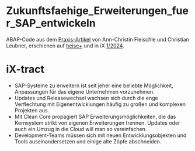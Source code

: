 # Zukunftsfaehige_Erweiterungen_fuer_SAP_entwickeln
ABAP-Code aus dem [Praxis-Artikel](https://www.heise.de/select/ix/2024/1/2322813051449125323) von Ann-Christin Fleischle und Christian Leubner, erschienen auf [heise+](LINK) und in iX [1/2024](https://www.heise.de/select/ix/2024/1).

# iX-tract
- SAP-Systeme zu erweitern ist seit jeher eine beliebte Möglichkeit, Anpassungen für das eigene Unternehmen vorzunehmen.
- Updates und Releasewechsel wachsen sich durch die enge Verflechtung mit Eigenentwicklungen häufig zu großen und komplexen Projekten aus.
- Mit Clean Core propagiert SAP Erweiterungsmöglichkeiten, die das Kernsystem strikt von eigenen Erweiterungen trennen. Updates oder auch ein Umzug in die Cloud will man so vereinfachen.
- Development-Teams müssen sich mit neuen Entwicklungsobjekten und Tools auseinandersetzen und einige alte Zöpfe abschneiden.
